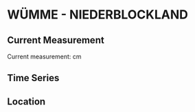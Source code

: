 # WÜMME - NIEDERBLOCKLAND

## Current Measurement

Current measurement: <Value topic="rivers/pegel-online/WUEMME/NIEDERBLOCKLAND/measurementValue"/> cm

## Time Series

<TimeSeries topic="rivers/pegel-online/WUEMME/NIEDERBLOCKLAND/measurementValue" period="week" />

## Location

<WorldMap>
  <Marker lat="53.16150431477514" lon="8.826504838107983" labelTopic="rivers/pegel-online/WUEMME/NIEDERBLOCKLAND/measurementValue" />
</WorldMap>
